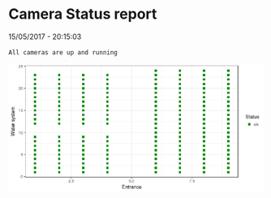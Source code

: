 Camera Status report
================
15/05/2017 - 20:15:03

    All cameras are up and running

![](camreport_files/figure-markdown_github/unnamed-chunk-2-1.png)

